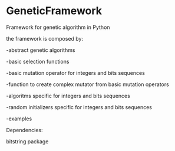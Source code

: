 # GeneticFramework
Framework for genetic algorithm in Python

the framework is composed by:

-abstract genetic algorithms

-basic selection functions

-basic mutation operator for integers and bits sequences

-function to create complex mutator from basic mutation operators

-algoritms specific for integers and bits sequences

-random initializers specific for integers and bits sequences

-examples

Dependencies:

bitstring package
